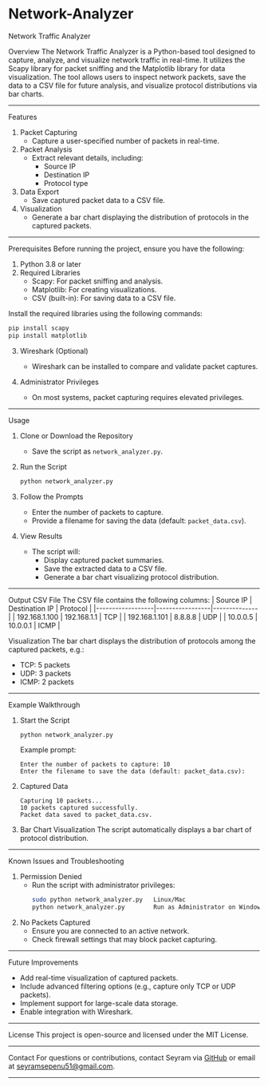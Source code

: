 # Network-Analyzer
 Network Traffic Analyzer

 Overview
The Network Traffic Analyzer is a Python-based tool designed to capture, analyze, and visualize network traffic in real-time. It utilizes the Scapy library for packet sniffing and the Matplotlib library for data visualization. The tool allows users to inspect network packets, save the data to a CSV file for future analysis, and visualize protocol distributions via bar charts.

---

 Features
1. Packet Capturing
   - Capture a user-specified number of packets in real-time.
2. Packet Analysis
   - Extract relevant details, including:
     - Source IP
     - Destination IP
     - Protocol type
3. Data Export
   - Save captured packet data to a CSV file.
4. Visualization
   - Generate a bar chart displaying the distribution of protocols in the captured packets.

---

 Prerequisites
Before running the project, ensure you have the following:
1. Python 3.8 or later
2. Required Libraries
   - Scapy: For packet sniffing and analysis.
   - Matplotlib: For creating visualizations.
   - CSV (built-in): For saving data to a CSV file.

Install the required libraries using the following commands:
```bash
pip install scapy
pip install matplotlib
```
3. Wireshark (Optional)
   - Wireshark can be installed to compare and validate packet captures.

4. Administrator Privileges
   - On most systems, packet capturing requires elevated privileges.

---

 Usage
1. Clone or Download the Repository
   - Save the script as `network_analyzer.py`.

2. Run the Script
   ```bash
   python network_analyzer.py
   ```

3. Follow the Prompts
   - Enter the number of packets to capture.
   - Provide a filename for saving the data (default: `packet_data.csv`).

4. View Results
   - The script will:
     - Display captured packet summaries.
     - Save the extracted data to a CSV file.
     - Generate a bar chart visualizing protocol distribution.

---

 Output
 CSV File
The CSV file contains the following columns:
| Source IP       | Destination IP  | Protocol     |
|------------------|-----------------|--------------|
| 192.168.1.100   | 192.168.1.1     | TCP          |
| 192.168.1.101   | 8.8.8.8         | UDP          |
| 10.0.0.5        | 10.0.0.1        | ICMP         |

 Visualization
The bar chart displays the distribution of protocols among the captured packets, e.g.:
- TCP: 5 packets
- UDP: 3 packets
- ICMP: 2 packets

---

 Example Walkthrough
1. Start the Script
   ```bash
   python network_analyzer.py
   ```
   Example prompt:
   ```
   Enter the number of packets to capture: 10
   Enter the filename to save the data (default: packet_data.csv):
   ```
2. Captured Data
   ```plaintext
   Capturing 10 packets...
   10 packets captured successfully.
   Packet data saved to packet_data.csv.
   ```
3. Bar Chart Visualization
   The script automatically displays a bar chart of protocol distribution.

---

 Known Issues and Troubleshooting
1. Permission Denied
   - Run the script with administrator privileges:
     ```bash
     sudo python network_analyzer.py   Linux/Mac
     python network_analyzer.py        Run as Administrator on Windows
     ```
2. No Packets Captured
   - Ensure you are connected to an active network.
   - Check firewall settings that may block packet capturing.

---

 Future Improvements
- Add real-time visualization of captured packets.
- Include advanced filtering options (e.g., capture only TCP or UDP packets).
- Implement support for large-scale data storage.
- Enable integration with Wireshark.

---

 License
This project is open-source and licensed under the MIT License.

---

 Contact
For questions or contributions, contact Seyram via [GitHub](https://github.com/seyram7) or email at seyramsepenu51@gmail.com.

---


